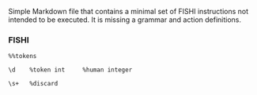 Simple Markdown file that contains a minimal set of FISHI instructions not
intended to be executed. It is missing a grammar and action definitions.

### FISHI

```fishi
%%tokens

\d    %token int     %human integer

\s+   %discard
```